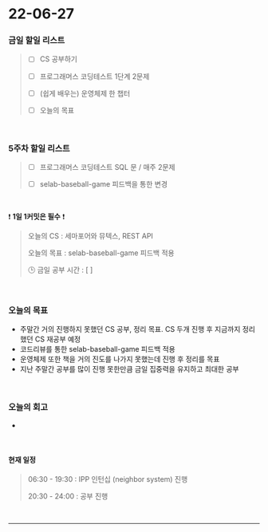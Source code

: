 # 22-06-27
 ### 금일 할일 리스트 

> - [ ]  CS 공부하기  
>
> - [ ]  프로그래머스 코딩테스트 1단계 2문제 
>
> - [ ]  (쉽게 배우는) 운영체제 한 챕터 
>
> - [ ]  오늘의 목표    

<br/>

### 5주차 할일 리스트  

> - [ ]  프로그래머스 코딩테스트 SQL 문 / 매주 2문제  
>
> - [ ]  selab-baseball-game 피드백을 통한 변경 

<br/>

❗ **1일 1커밋은 필수** ❗
> 오늘의 CS : 세마포어와 뮤텍스, REST API
>
> 오늘의 목표  : selab-baseball-game 피드백 적용
>
> 🕒 금일 공부 시간 :  [  ]    
  
<br/>

### 오늘의 목표
- 주말간 거의 진행하지 못했던 CS 공부, 정리 목표. CS 두개 진행 후 지금까지 정리했던 CS 재공부 예정
- 코드리뷰를 통한 selab-baseball-game 피드백 적용
- 운영체제 또한 책을 거의 진도를 나가지 못했는데 진행 후 정리를 목표
- 지난 주말간 공부를 많이 진행 못한만큼 금일 집중력을 유지하고 최대한 공부


<br>

### 오늘의 회고
- 

<br>

#### 현재 일정  

> 06:30 - 19:30 : IPP 인턴십 (neighbor system) 진행 
>
> 20:30 - 24:00 : 공부 진행  

<br/>

------------  
